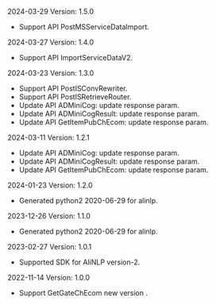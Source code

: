 2024-03-29 Version: 1.5.0
- Support API PostMSServiceDataImport.


2024-03-27 Version: 1.4.0
- Support API ImportServiceDataV2.


2024-03-23 Version: 1.3.0
- Support API PostISConvRewriter.
- Support API PostISRetrieveRouter.
- Update API ADMiniCog: update response param.
- Update API ADMiniCogResult: update response param.
- Update API GetItemPubChEcom: update response param.


2024-03-11 Version: 1.2.1
- Update API ADMiniCog: update response param.
- Update API ADMiniCogResult: update response param.
- Update API GetItemPubChEcom: update response param.


2024-01-23 Version: 1.2.0
- Generated python2 2020-06-29 for alinlp.

2023-12-26 Version: 1.1.0
- Generated python2 2020-06-29 for alinlp.

2023-02-27 Version: 1.0.1
- Supported SDK for AliNLP version-2.

2022-11-14 Version: 1.0.0
- Support GetGateChEcom new version .

